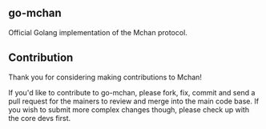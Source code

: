 ## go-mchan

Official Golang implementation of the Mchan protocol.

## Contribution

Thank you for considering making contributions to Mchan!

If you'd like to contribute to go-mchan, please fork, fix, commit and send a pull request for the mainers to review and merge into the main code base.
If you wish to submit more complex changes though, please check up with the core devs first.
